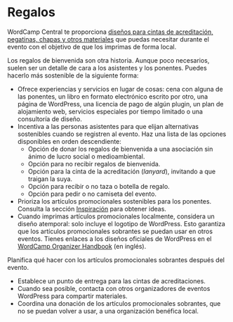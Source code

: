 # Regalos

WordCamp Central te proporciona [diseños para cintas de acreditación, pegatinas, chapas y otros materiales](https://make.wordpress.org/community/handbook/wordcamp-organizer/planning-details/swag/swag-source-files/) que puedas necesitar durante el evento con el objetivo de que los imprimas de forma local.

Los regalos de bienvenida son otra historia. Aunque poco necesarios, suelen ser un detalle de cara a los asistentes y los ponentes. Puedes hacerlo más sostenible de la siguiente forma:
- Ofrece experiencias y servicios en lugar de cosas: cena con alguna de las ponentes, un libro en formato electrónico escrito por otro, una página de WordPress, una licencia de pago de algún plugin, un plan de alojamiento web, servicios especiales por tiempo limitado o una consultoría de diseño.
- Incentiva a las personas asistentes para que elijan alternativas sostenibles cuando se registren al evento. Haz una lista de las opciones disponibles en orden descendiente:
  - Opción de donar los regalos de bienvenida a una asociación sin ánimo de lucro social o medioambiental.
  - Opción para no recibir regalos de bienvenida.
  - Opción para la cinta de la acreditación (_lanyard_), invitando a que traigan la suya.
  - Opción para recibir o no taza o botella de regalo.
  - Opción para pedir o no camiseta del evento.
- Prioriza los artículos promocionales sostenibles para los ponentes. Consulta la sección [Inspiración](https://es.wordpress.org/team/handbook/eventos/sostenibilidad/inspiracion/) para obtener ideas.
- Cuando imprimas artículos promocionales localmente, considera un diseño atemporal: solo incluye el logotipo de WordPress. Esto garantiza que los artículos promocionales sobrantes se puedan usar en otros eventos. Tienes enlaces a los diseños oficiales de WordPress en el [WordCamp Organizer Handbook](https://make.wordpress.org/community/handbook/wordcamp-organizer/planning-details/swag/swag-source-files/) (en inglés).

Planifica qué hacer con los artículos promocionales sobrantes después del evento.
- Establece un punto de entrega para las cintas de acreditaciones.
- Cuando sea posible, contacta con otros organizadores de eventos WordPress para compartir materiales.
- Coordina una donación de los artículos promocionales sobrantes, que no se puedan volver a usar, a una organización benéfica local.
